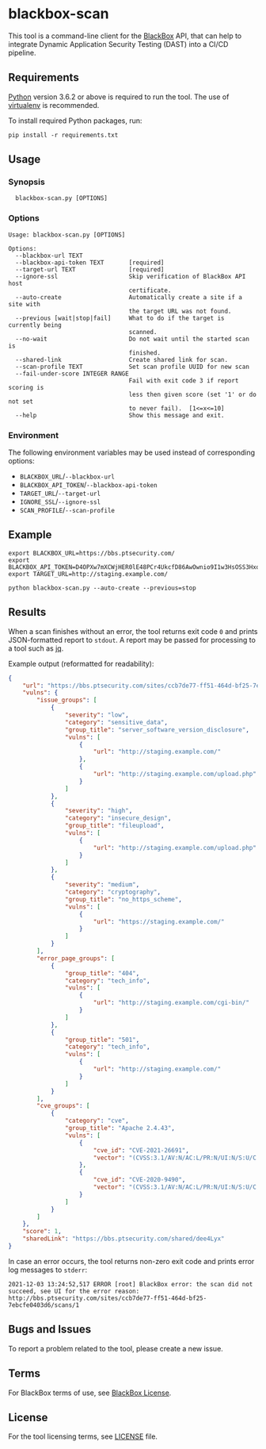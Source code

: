 # blackbox-scan

This tool is a command-line client for the [BlackBox](https://bbs.ptsecurity.com/) API, that can help to integrate Dynamic Application Security Testing (DAST) into a CI/CD pipeline.

## Requirements

[Python](https://www.python.org/) version 3.6.2 or above is required to run the tool. The use of [virtualenv](https://docs.python.org/3/library/venv.html) is recommended.

To install required Python packages, run:

```shell
pip install -r requirements.txt
```

## Usage

### Synopsis

```
  blackbox-scan.py [OPTIONS]
```

### Options

```
Usage: blackbox-scan.py [OPTIONS]                                            
                                                                             
Options:                                                                     
  --blackbox-url TEXT                                                        
  --blackbox-api-token TEXT       [required]                                 
  --target-url TEXT               [required]                                 
  --ignore-ssl                    Skip verification of BlackBox API host     
                                  certificate.                               
  --auto-create                   Automatically create a site if a site with 
                                  the target URL was not found.              
  --previous [wait|stop|fail]     What to do if the target is currently being
                                  scanned.                                   
  --no-wait                       Do not wait until the started scan is      
                                  finished.
  --shared-link                   Create shared link for scan.
  --scan-profile TEXT             Set scan profile UUID for new scan
  --fail-under-score INTEGER RANGE
                                  Fail with exit code 3 if report scoring is
                                  less then given score (set '1' or do not set
                                  to never fail).  [1<=x<=10]
  --help                          Show this message and exit.
```

### Environment

The following environment variables may be used instead of corresponding options:

- `BLACKBOX_URL`/`--blackbox-url`
- `BLACKBOX_API_TOKEN`/`--blackbox-api-token`
- `TARGET_URL`/`--target-url`
- `IGNORE_SSL`/`--ignore-ssl`
- `SCAN_PROFILE`/`--scan-profile`

## Example

```shell
export BLACKBOX_URL=https://bbs.ptsecurity.com/
export BLACKBOX_API_TOKEN=D4OPXw7mXCWjHER0lE48PCr4UkcfD86AwOwnio9I1w3HsOSS3Hxo9xi82hoWOB5deVYMk3kedgh0f9yq
export TARGET_URL=http://staging.example.com/

python blackbox-scan.py --auto-create --previous=stop
```

## Results

When a scan finishes without an error, the tool returns exit code `0` and prints JSON-formatted report to `stdout`. A report may be passed for processing to a tool such as [jq](https://stedolan.github.io/jq/).

Example output (reformatted for readability):

```json
{
    "url": "https://bbs.ptsecurity.com/sites/ccb7de77-ff51-464d-bf25-7ebcfe0403d6/scans/1",
    "vulns": {
        "issue_groups": [
            {
                "severity": "low",
                "category": "sensitive_data",
                "group_title": "server_software_version_disclosure",
                "vulns": [
                    {
                        "url": "http://staging.example.com/"
                    },
                    {
                        "url": "http://staging.example.com/upload.php"
                    }
                ]
            },
            {
                "severity": "high",
                "category": "insecure_design",
                "group_title": "fileupload",
                "vulns": [
                    {
                        "url": "http://staging.example.com/upload.php"
                    }
                ]
            },
            {
                "severity": "medium",
                "category": "cryptography",
                "group_title": "no_https_scheme",
                "vulns": [
                    {
                        "url": "https://staging.example.com/"
                    }
                ]
            }
        ],
        "error_page_groups": [
            {
                "group_title": "404",
                "category": "tech_info",
                "vulns": [
                    {
                        "url": "http://staging.example.com/cgi-bin/"
                    }
                ]
            },
            {
                "group_title": "501",
                "category": "tech_info",
                "vulns": [
                    {
                        "url": "http://staging.example.com/"
                    }
                ]
            }
        ],
        "cve_groups": [
            {
                "category": "cve",
                "group_title": "Apache 2.4.43",
                "vulns": [
                    {
                        "cve_id": "CVE-2021-26691",
                        "vector": "(CVSS:3.1/AV:N/AC:L/PR:N/UI:N/S:U/C:H/I:H/A:H)"
                    },
                    {
                        "cve_id": "CVE-2020-9490",
                        "vector": "(CVSS:3.1/AV:N/AC:L/PR:N/UI:N/S:U/C:N/I:N/A:H)"
                    }
                ]
            }
        ]
    },
    "score": 1,
    "sharedLink": "https://bbs.ptsecurity.com/shared/dee4Lyx"
}
```

In case an error occurs, the tool returns non-zero exit code and prints error log messages to `stderr`:

```
2021-12-03 13:24:52,517 ERROR [root] BlackBox error: the scan did not succeed, see UI for the error reason: http://bbs.ptsecurity.com/sites/ccb7de77-ff51-464d-bf25-7ebcfe0403d6/scans/1
```

## Bugs and Issues

To report a problem related to the tool, please create a new issue.

## Terms

For BlackBox terms of use, see [BlackBox License](https://bbs.ptsecurity.com/license).

## License

For the tool licensing terms, see [LICENSE](LICENSE) file.

